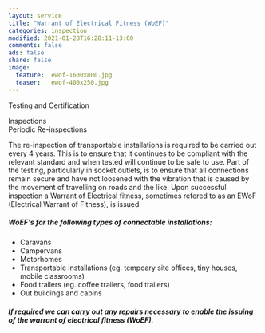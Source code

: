```yaml
---
layout: service
title: "Warrant of Electrical Fitness (WoEF)"
categories: inspection
modified: 2021-01-28T16:28:11-13:00
comments: false
ads: false
share: false
image:
  feature:  ewof-1600x800.jpg
  teaser:   ewof-400x250.jpg
---
```


Testing and Certification  

Inspections  <br>Periodic Re-inspections

  The re-inspection of transportable installations is required to be carried out every 4 years.  This is to ensure that it continues to be compliant with the relevant standard and when tested will continue to be safe to use.  Part of the testing, particularly in  socket outlets, is to ensure that all connections remain secure and have not loosened with the vibration that is caused by the movement of travelling on roads and the like. Upon successful inspection a Warrant of Electrical fitness, sometimes refered to as an EWoF (Electrical Warrant of Fitness), is issued.  


##### WoEF's for the following types of connectable installations:  

  - Caravans  
  - Campervans
  - Motorhomes
  - Transportable installations (eg. tempoary site offices, tiny houses, mobile classrooms)
  - Food trailers (eg. coffee trailers, food trailers)  
  - Out buildings and cabins

##### If required we can carry out any repairs necessary to enable the issuing of the warrant of electrical fitness (WoEF).
